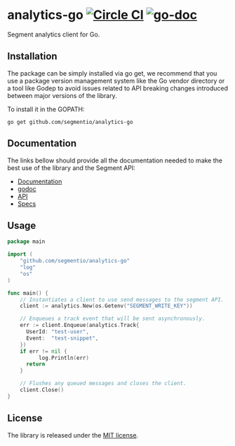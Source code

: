 # analytics-go [![Circle CI](https://circleci.com/gh/segmentio/analytics-go/tree/v3.0.svg?style=shield)](https://circleci.com/gh/segmentio/analytics-go/tree/v3.0) [![go-doc](https://godoc.org/github.com/segmentio/analytics-go?status.svg)](https://godoc.org/github.com/segmentio/analytics-go)

Segment analytics client for Go.

## Installation

The package can be simply installed via go get, we recommend that you use a
package version management system like the Go vendor directory or a tool like
Godep to avoid issues related to API breaking changes introduced between major
versions of the library.

To install it in the GOPATH:
```
go get github.com/segmentio/analytics-go
```

## Documentation

The links bellow should provide all the documentation needed to make the best
use of the library and the Segment API:

- [Documentation](https://segment.com/docs/libraries/go/)
- [godoc](https://godoc.org/gopkg.in/segmentio/analytics-go.v3)
- [API](https://segment.com/docs/libraries/http/)
- [Specs](https://segment.com/docs/spec/)

## Usage

```go
package main

import (
    "github.com/segmentio/analytics-go"
    "log"
    "os"
)

func main() {
    // Instantiates a client to use send messages to the segment API.
    client := analytics.New(os.Getenv("SEGMENT_WRITE_KEY"))

    // Enqueues a track event that will be sent asynchronously.
    err := client.Enqueue(analytics.Track{
      UserId: "test-user",
      Event:  "test-snippet",
    })
    if err != nil {
		  log.Println(err)
      return
    }

    // Flushes any queued messages and closes the client.
    client.Close()
}
```

## License

The library is released under the [MIT license](License.md).
